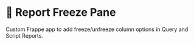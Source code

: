 # 🧊 Report Freeze Pane

Custom Frappe app to add freeze/unfreeze column options in Query and Script Reports.
